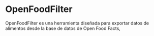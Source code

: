 # OpenFoodFilter
OpenFoodFilter es una herramienta diseñada para exportar datos de alimentos desde la base de datos de Open Food Facts,
